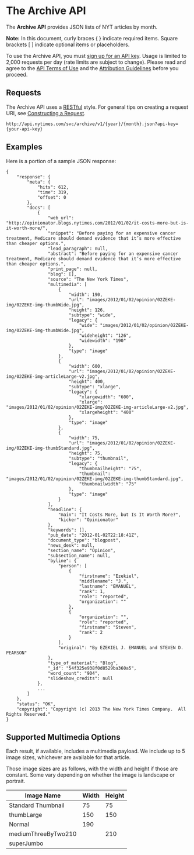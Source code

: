 The Archive API
===============

The **Archive API** provides JSON lists of NYT articles by month.

**Note:** In this document, curly braces { } indicate required items. Square
brackets [ ] indicate optional items or placeholders.

To use the Archive API, you must [sign up for an API key](<http://developer.nytimes.com/apps/register>).
Usage is limited to 2,000 requests per day (rate limits are subject to change).
Please read and agree to the [API Terms of Use](<http://developer.nytimes.com/tou>) and
the [Attribution Guidelines](<http://developer.nytimes.com/attribution>) before you proceed.

Requests
--------

The Archive API uses a [RESTful](<http://en.wikipedia.org/wiki/Representational_State_Transfer>) style.
For general tips on creating a request URI, see [Constructing a Request](<http://developer.nytimes.com/docs/reference/requests>).

~~~~~~~~~~~~~~~~~~~~~~~~~~~~~~~~~~~~~~~~~~~~~~~~~~~~~~~~~~~~~~~~~~~~~~~~~~~~~~~~
http://api.nytimes.com/svc/archive/v1/{year}/{month}.json?api-key={your-api-key}
~~~~~~~~~~~~~~~~~~~~~~~~~~~~~~~~~~~~~~~~~~~~~~~~~~~~~~~~~~~~~~~~~~~~~~~~~~~~~~~~

###

Examples
--------

Here is a portion of a sample JSON response:

~~~~~~~~~~~~~~~~~~~~~~~~~~~~~~~~~~~~~~~~~~~~~~~~~~~~~~~~~~~~~~~~~~~~~~~~~~~~~~~~
{
    "response": {
        "meta": {
            "hits": 612,
            "time": 319,
            "offset": 0
        },
        "docs": [
            {
                "web_url": "http://opinionator.blogs.nytimes.com/2012/01/02/it-costs-more-but-is-it-worth-more/",
                "snippet": "Before paying for an expensive cancer treatment, Medicare should demand evidence that it’s more effective than cheaper options.",
                "lead_paragraph": null,
                "abstract": "Before paying for an expensive cancer treatment, Medicare should demand evidence that it’s more effective than cheaper options.",
                "print_page": null,
                "blog": [],
                "source": "The New York Times",
                "multimedia": [
                    {
                        "width": 190,
                        "url": "images/2012/01/02/opinion/02ZEKE-img/02ZEKE-img-thumbWide.jpg",
                        "height": 126,
                        "subtype": "wide",
                        "legacy": {
                            "wide": "images/2012/01/02/opinion/02ZEKE-img/02ZEKE-img-thumbWide.jpg",
                            "wideheight": "126",
                            "widewidth": "190"
                        },
                        "type": "image"
                    },
                    {
                        "width": 600,
                        "url": "images/2012/01/02/opinion/02ZEKE-img/02ZEKE-img-articleLarge-v2.jpg",
                        "height": 400,
                        "subtype": "xlarge",
                        "legacy": {
                            "xlargewidth": "600",
                            "xlarge": "images/2012/01/02/opinion/02ZEKE-img/02ZEKE-img-articleLarge-v2.jpg",
                            "xlargeheight": "400"
                        },
                        "type": "image"
                    },
                    {
                        "width": 75,
                        "url": "images/2012/01/02/opinion/02ZEKE-img/02ZEKE-img-thumbStandard.jpg",
                        "height": 75,
                        "subtype": "thumbnail",
                        "legacy": {
                            "thumbnailheight": "75",
                            "thumbnail": "images/2012/01/02/opinion/02ZEKE-img/02ZEKE-img-thumbStandard.jpg",
                            "thumbnailwidth": "75"
                        },
                        "type": "image"
                    }
                ],
                "headline": {
                    "main": "It Costs More, but Is It Worth More?",
                    "kicker": "Opinionator"
                },
                "keywords": [],
                "pub_date": "2012-01-02T22:18:41Z",
                "document_type": "blogpost",
                "news_desk": null,
                "section_name": "Opinion",
                "subsection_name": null,
                "byline": {
                    "person": [
                        {
                            "firstname": "Ezekiel",
                            "middlename": "J.",
                            "lastname": "EMANUEL",
                            "rank": 1,
                            "role": "reported",
                            "organization": ""
                        },
                        {
                            "organization": "",
                            "role": "reported",
                            "firstname": "Steven",
                            "rank": 2
                        }
                    ],
                    "original": "By EZEKIEL J. EMANUEL and STEVEN D. PEARSON"
                },
                "type_of_material": "Blog",
                "_id": "54f325e938f0d8529ba360a5",
                "word_count": "904",
                "slideshow_credits": null
            },
            ...
        ]
    },
    "status": "OK",
    "copyright": "Copyright (c) 2013 The New York Times Company.  All Rights Reserved."
}
~~~~~~~~~~~~~~~~~~~~~~~~~~~~~~~~~~~~~~~~~~~~~~~~~~~~~~~~~~~~~~~~~~~~~~~~~~~~~~~~

Supported Multimedia Options
----------------------------

Each result, if available, includes a multimedia payload.
We include up to 5 image sizes, whichever are available for that article.

Those image sizes are as follows, with the width and height if those are constant.
Some vary depending on whether the image is landscape or portrait.

| Image Name          | Width | Height |
|---------------------|-------|--------|
| Standard Thumbnail  | 75    | 75     |
| thumbLarge          | 150   | 150    |
| Normal              | 190   |        |
| mediumThreeByTwo210 |       | 210    |
| superJumbo          |       |        |

